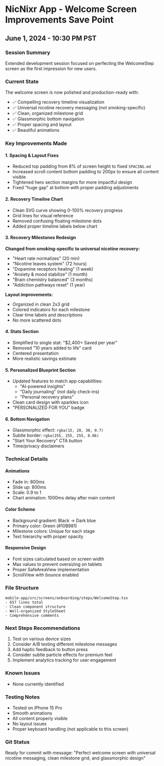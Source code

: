 # NicNixr App - Welcome Screen Improvements Save Point
## June 1, 2024 - 10:30 PM PST

### Session Summary
Extended development session focused on perfecting the WelcomeStep screen as the first impression for new users.

### Current State
The welcome screen is now polished and production-ready with:
- ✅ Compelling recovery timeline visualization
- ✅ Universal nicotine recovery messaging (not smoking-specific)
- ✅ Clean, organized milestone grid
- ✅ Glassmorphic bottom navigation
- ✅ Proper spacing and layout
- ✅ Beautiful animations

### Key Improvements Made

#### 1. Spacing & Layout Fixes
- Reduced top padding from 8% of screen height to fixed `SPACING.md`
- Increased scroll content bottom padding to 200px to ensure all content visible
- Tightened hero section margins for more impactful design
- Fixed "huge gap" at bottom with proper padding adjustments

#### 2. Recovery Timeline Chart
- Clean SVG curve showing 0-100% recovery progress
- Grid lines for visual reference
- Removed confusing floating milestone dots
- Added proper timeline labels below chart

#### 3. Recovery Milestones Redesign
**Changed from smoking-specific to universal nicotine recovery:**
- "Heart rate normalizes" (20 min)
- "Nicotine leaves system" (72 hours)
- "Dopamine receptors healing" (1 week)
- "Anxiety & mood stabilize" (1 month)
- "Brain chemistry balanced" (3 months)
- "Addiction pathways reset" (1 year)

**Layout improvements:**
- Organized in clean 2x3 grid
- Colored indicators for each milestone
- Clear time labels and descriptions
- No more scattered dots

#### 4. Stats Section
- Simplified to single stat: "$2,400+ Saved per year"
- Removed "10 years added to life" card
- Centered presentation
- More realistic savings estimate

#### 5. Personalized Blueprint Section
- Updated features to match app capabilities:
  - "AI-powered insights"
  - "Daily journaling" (not daily check-ins)
  - "Personal recovery plans"
- Clean card design with sparkles icon
- "PERSONALIZED FOR YOU" badge

#### 6. Bottom Navigation
- Glassmorphic effect: `rgba(15, 20, 30, 0.7)`
- Subtle border: `rgba(255, 255, 255, 0.06)`
- "Start Your Recovery" CTA button
- Time/privacy disclaimers

### Technical Details

#### Animations
- Fade in: 800ms
- Slide up: 800ms  
- Scale: 0.9 to 1
- Chart animation: 1000ms delay after main content

#### Color Scheme
- Background gradient: Black → Dark blue
- Primary color: Green (#10B981)
- Milestone colors: Unique for each stage
- Text hierarchy with proper opacity

#### Responsive Design
- Font sizes calculated based on screen width
- Max values to prevent oversizing on tablets
- Proper SafeAreaView implementation
- ScrollView with bounce enabled

### File Structure
```
mobile-app/src/screens/onboarding/steps/WelcomeStep.tsx
- 657 lines total
- Clean component structure
- Well-organized StyleSheet
- Comprehensive comments
```

### Next Steps Recommendations
1. Test on various device sizes
2. Consider A/B testing different milestone messages
3. Add haptic feedback to button press
4. Consider subtle particle effects for premium feel
5. Implement analytics tracking for user engagement

### Known Issues
- None currently identified

### Testing Notes
- Tested on iPhone 15 Pro
- Smooth animations
- All content properly visible
- No layout issues
- Proper keyboard handling (not applicable to this screen)

### Git Status
Ready for commit with message:
"Perfect welcome screen with universal nicotine messaging, clean milestone grid, and glassmorphic design" 